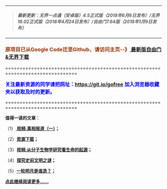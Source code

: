 ***
>##### 最新更新：无界一点通（安卓版）4.5正式版（2018年6月6日发布）/无界18.02正式版（2018年4月24日发布）/自由门7.64版（2018年1月9日发布）
***

<h3><font color="#993300"> 原项目已从Google Code迁至Github，请访问主页--》<a href="https://github.com/sglfree/freesky/wiki/%E8%87%AA%E7%94%B1%E9%97%A8%E6%9C%80%E6%96%B0%E7%89%88%E4%B8%8B%E8%BD%BD-%E6%97%A0%E7%95%8C%E6%B5%8F%E8%A7%88%E6%9C%80%E6%96%B0%E6%AD%A3%E5%BC%8F%E7%89%88%E4%B8%8B%E8%BD%BD-%E7%BF%BB%E5%A2%99%E8%BD%AF%E4%BB%B6%E4%B8%8B%E8%BD%BD" target="_blank"> 最新版自由门&无界下载</a></font></h3>
<p>===============================================================================</p>
<font color="blue" size="3"><strong>关注最新资源的同学请把网址：<font color="#993300"><a href="https://git.io/gofree" target="_blank">https://git.io/gofree</a> </font>加入浏览器收藏夹以获取及时的更新。</strong></font>
<p>===============================================================================</p>
<p><strong>值得一读的文章</strong>：</p>
<p>（1）<strong><a href="http://t.cn/Rrd9ANg?h=b1" target="_blank"> 视频:真相报道（一）</a>；</strong></p>
<p>（2）<strong><a href="http://t.cn/Rrdotb8?h=a4" target="_blank">资源下载</a>；</strong></p>
<p>（3）<strong><a href="http://t.cn/Rrd9f9q?h=b3" target="_blank">视频:从分子生物学研究看生命的起源</a>；</strong></p>
<p>（4）<strong><a href="http://t.cn/Rrd9YRI?h=b4" target="_blank">探究史前文明之谜</a>；</strong></p>
<p>（5）<strong><a href="http://t.cn/Rrd93jr?h=b6" target="_blank">一轮明月是谁造？</a>；</strong></p>
<p><strong><a href="http://t.cn/Rrd9kLV?h=b7" target="_blank">点此继续阅读更多……</a></strong></p>

